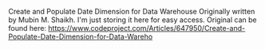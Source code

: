 Create and Populate Date Dimension for Data Warehouse
Originally written by Mubin M. Shaikh. I'm just storing it here for easy access.
Original can be found here: https://www.codeproject.com/Articles/647950/Create-and-Populate-Date-Dimension-for-Data-Wareho
